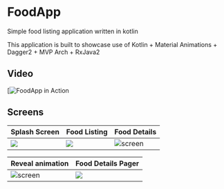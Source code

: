 # FoodApp

Simple food listing application written in kotlin

This application is built to showcase use of Kotlin + Material Animations + Dagger2 + MVP Arch + RxJava2

## Video
[![](https://www.youtube.com/watch?v=2Nj-3V7Sj0M "FoodApp in Action")

## Screens
| Splash Screen  | Food Listing | Food Details |
| -------------- | -------------| -------------|
| ![](../master/screenshots/0_splash_page.png) | ![](../master/screenshots/1_food_listing.png) | ![screen](../master/screenshots/2_food_details.png)

| Reveal animation | Food Details Pager |
| ---------------- | ------------------ |
| ![screen](../master/screenshots/3_food_details_like.png)| ![](../master/screenshots/4_food_details_pager.png)
